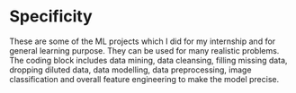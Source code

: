 # Specificity
These are some of the ML projects which I did for my internship and for general learning purpose. They can be used for many realistic problems. The coding block includes data mining, data cleansing, filling missing data, dropping diluted data, data modelling, data preprocessing, image classification and overall feature engineering to make the model precise. 
